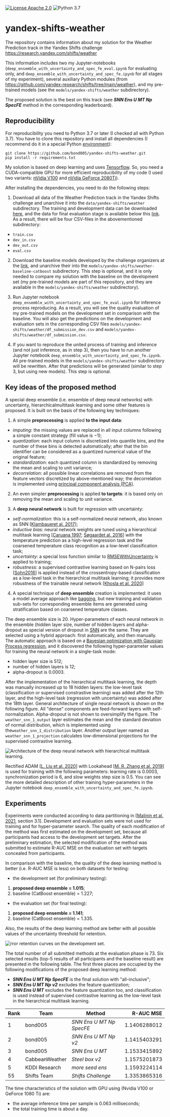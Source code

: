 [![License Apache 2.0](https://img.shields.io/badge/license-Apache%202.0-blue.svg)](https://github.com/bond005/impartial_text_cls/blob/master/LICENSE)
![Python 3.7](https://img.shields.io/badge/python-3.7-green.svg)

# yandex-shifts-weather

The repository contains information about my solution for the Weather Prediction track in the Yandex Shifts challenge https://research.yandex.com/shifts/weather

This information includes two my Jupyter-notebooks (`deep_ensemble_with_uncertainty_and_spec_fe_eval.ipynb` for evaluating only, and `deep_ensemble_with_uncertainty_and_spec_fe.ipynb` for all stages of my experiment), several auxiliary Python modules (from https://github.com/yandex-research/shifts/tree/main/weather), and my pre-trained models (see the `models/yandex-shifts/weather` subdirectory).

The proposed solution is the best on this track (see <b><i>SNN Ens U MT Np SpecFE</i></b> method in the corresponding leaderboard).

Reproducibility
---------------

For reproducibility you need to Python 3.7 or later (I checked all with Python 3.7). You have to clone this repository and install all dependencies (I recommend do it in a special Python [environment](https://docs.python.org/3/glossary.html#term-virtual-environment)):

```
git clone https://github.com/bond005/yandex-shifts-weather.git
pip install -r requirements.txt
```

My solution is based on deep learning and uses [Tensorflow](https://www.tensorflow.org). So, you need a CUDA-compatible GPU for more efficient reproducibility of my code (I used two variants: [nVidia V100](https://www.nvidia.com/en-us/data-center/v100) and [nVidia GeForce 2080Ti](https://www.nvidia.com/en-us/geforce/graphics-cards/rtx-2080-ti/)).

After installing the dependencies, you need to do the following steps:

1. Download all data of the Weather Prediction track in the Yandex Shifts challenge and unarchive it into the `data/yandex-shifts/weather` subdirectory. The training and development data can be downloaded [here](https://storage.yandexcloud.net/yandex-research/shifts/weather/canonical-trn-dev-data.tar), and the data for final evaluation stage is available below this [link](https://storage.yandexcloud.net/yandex-research/shifts/weather/canonical-eval-data.tar). As a result, there will be four CSV-files in the abovementioned subdirectory:

- `train.csv`
- `dev_in.csv`
- `dev_out.csv`
- `eval.csv`

2. Download the baseline models developed by the challenge organizers at the [link](https://storage.yandexcloud.net/yandex-research/shifts/weather/baseline-models.tar), and unarchive their into the `models/yandex-shifts/weather-baseline-catboost` subdirectory. This step is optional, and it is only needed to compare my solution with the baseline on the development set (my pre-trained models are part of this repository, and they are available in the `models/yandex-shifts/weather` subdirectory).

3. Run Jupyter notebook `deep_ensemble_with_uncertainty_and_spec_fe_eval.ipynb` for inference process reproducing. As a result, you will see the quality evaluation of my pre-trained models on the development set in comparison with the baseline. You will also get the predictions on the development and evaluation sets in the corresponding CSV files `models/yandex-shifts/weather/df_submission_dev.csv` and `models/yandex-shifts/weather/df_submission.csv`.

4. If you want to reproduce the united process of training and inference (and not just inference, as in step 3), then you have to run another Jupyter notebook `deep_ensemble_with_uncertainty_and_spec_fe.ipynb`. All pre-trained models in the `models/yandex-shifts/weather` subdirectory will be rewritten. After that predictions will be generated (similar to step 3, but using new models). This step is optional.

Key ideas of the proposed method
--------------------------------

A special deep ensemble (i.e.  ensemble of deep neural networks) with uncertainty, hierarchicalmultitask learning and some other features is proposed. It is built on the basis of the following key techniques:

1.  A simple **preprocessing** is applied **to the input data**:
- *imputing*:  the missing values are replaced in all input columns following a simple constant strategy (fill value is −1);
- *quantization*: each input column is discretized into quantile bins, and the number of these bins is detected automatically; after that the bin identifier can be considered as a quantized numerical value of the original feature;
- *standardization*: each quantized column is standardized by removing the mean and scaling to unit variance;
- *decorrelation*:  all possible linear correlations are removed from the feature vectors discretized by above-mentioned way; the decorrelation is implemented using [principal component analysis (PCA)](https://en.wikipedia.org/wiki/Principal_component_analysis).

2. An even simpler **preprocessing** is applied **to targets**: it is based only on removing the mean and scaling to unit variance.

3. A **deep neural network** is built for regression with uncertainty:

- *self-normalization*: this is a self-normalized neural network, also known as SNN \[[Klambaueret al. 2017](https://proceedings.neurips.cc/paper/2017/file/5d44ee6f2c3f71b73125876103c8f6c4-Paper.pdf)\];
- *inductive bias*: neural network weights are tuned using a hierarchical multitask learning \[[Caruana 1997](https://www.cs.cornell.edu/~caruana/mlj97.pdf); [Søgaardet al. 2016](https://aclanthology.org/P16-2038.pdf)\] with the temperature prediction as a high-level regression task and the coarsened temperature class recognition as a low-level classification task;
- *uncertainty*: a special loss function similar to [RMSEWithUncertainty](https://catboost.ai/en/docs/concepts/loss-functions-regression#RMSEWithUncertainty) is applied to training;
- *robustness*: a supervised contrastive learning based on N-pairs loss \[[Sohn2016](https://proceedings.neurips.cc/paper/2016/file/6b180037abbebea991d8b1232f8a8ca9-Paper.pdf)\] is applied instead of the crossentropy-based classification as a low-level task in the hierarchical multitask learning; it provides more robustness of the trainable neural network \[[Khosla et al. 2020](https://proceedings.neurips.cc/paper/2020/file/d89a66c7c80a29b1bdbab0f2a1a94af8-Paper.pdf)\]

4. A special technique of **deep ensemble** creation is implemented: it uses a model average approach like [bagging](https://en.wikipedia.org/wiki/Bootstrap_aggregating), but new training and validation sub-sets for corresponding ensemble items are generated using stratification based on coarsened temperature classes.

The deep ensemble size is 20. Hyper-parameters of each neural network in the ensemble (hidden layer size, number of hidden layers and alpha-dropout as special version of dropout in [SNN](https://proceedings.neurips.cc/paper/2017/file/5d44ee6f2c3f71b73125876103c8f6c4-Paper.pdf) are the same. They are selected using a hybrid approach: first automatically, and then manually. The automatic approach is based on a [Bayesian optimization with Gaussian Process regression](https://scikit-optimize.github.io/stable/auto_examples/bayesian-optimization.html), and it discovered the following hyper-parameter values for training the neural network in a single-task mode:

- hidden layer size is 512;
- number of hidden layers is 12;
- alpha-dropout is 0.0003.

After the implementation of the hierarchical multitask learning, the depth was manually increased up to 18 hidden layers: the low-level task (classification or supervised constrastive learning) was added after the 12th layer, and the high-level task (regression with uncertainty) was added after the 18th layer. General architecture of single neural network is shown on the following figure. All "dense" components are feed-forward layers with self-normalization. Alpha-dropout is not shown to oversimplify the figure. The `weather_snn_1_output` layer estimates the mean and the standard deviation of normal distribution, which is implemented using the`weather_snn_1_distribution` layer. Another output layer named as `weather_snn_1_projection` calculates low-dimensional projections for the supervised contrastive learning.


![][nn_structure]

[nn_structure]: images/deep_ensemble.png "Architecture of the deep neural network with hierarchical multitask learning."

Rectified ADAM \[[L. Liu et al. 2020](https://arxiv.org/pdf/1908.03265)\] with Lookahead \[[M. R. Zhang et al. 2019](https://proceedings.neurips.cc/paper/2019/file/90fd4f88f588ae64038134f1eeaa023f-Paper.pdf)\] is used for training with the following parameters: learning rate is 0.0003, synchronization period is 6, and slow weights step size is 0.5. You can see the more detailed description of other training hyper-parameters in the Jupyter notebook `deep_ensemble_with_uncertainty_and_spec_fe.ipynb`.

Experiments
-----------

Experiments were conducted according to data partitioning in \[[Malinin et al. 2021](https://arxiv.org/pdf/2107.07455.pdf), section 3.1\]. Development and evaluation sets were not used for training and for hyper-parameter search. The quality of each modification of the method was first estimated on the development set, because all participants had access to the development set targets. After the preliminary estimation, the selected modification of the method was submitted to estimate R-AUC MSE on the evaluation set with targets concealed from participants.

In comparison with the baseline, the quality of the deep learning method is better (i.e. R-AUC MSE is less) on both datasets for testing:

- the development set (for preliminary testing):

1. **proposed deep ensemble = 1.015**;
2. baseline (CatBoost ensemble) = 1.227;

- the evaluation set (for final testing):

1. **proposed deep ensemble = 1.141**;
2. baseline (CatBoost ensemble) = 1.335.

Also, the results of the deep learning method are better with all possible values of the uncertainty threshold for retention.

![][error_retenction_curves]

[error_retenction_curves]: images/devset-results.png "rror retention curves on the development set."

The total number of all submitted methods at the evaluation phase is 73. Six selected results (top-5 results of all participants and the baseline result) are presented in the following table. The first three places are occupied by the following modifications of the proposed deep learning method:

- <b><i>SNN Ens U MT Np SpecFE</i></b> is the final solution with "all-inclusive";
- <b><i>SNN Ens U MT Np v2</i></b> excludes the feature quantization;
- <b><i>SNN Ens U MT</i></b> excludes the feature quantization too, and classification is used instead of supervised contrastive learning as the low-level task in the hierarchical multitask learning.

| Rank | Team           | Method                   | R-AUC MSE    |
| ---- | -------------- | ------------------------ | -----------: |
| 1    | bond005        | *SNN Ens U MT Np SpecFE* | 1.1406288012 |
| 2    | bond005        | *SNN Ens U MT Np v2*     | 1.1415403291 |
| 3    | bond005        | *SNN Ens U MT*           | 1.1533415892 |
| 4    | CabbeanWeather | *Steel box v2*           | 1.1575201873 |
| 5    | KDDI Research  | *more seed ens*          | 1.1593224114 |
| 55   | Shifts Team    | *Shifts Challenge*       | 1.3353865316 |

The time characteristics of the solution with GPU using (Nvidia V100 or GeForce 1080 Ti) are:

- the average inference time per sample is 0.063 milliseconds;
- the total training time is about a day.
